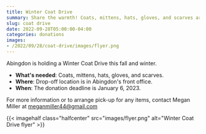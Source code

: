 ```yaml
--- 
title: Winter Coat Drive
summary: Share the warmth! Coats, mittens, hats, gloves, and scarves are needed.
slug: coat drive
date: 2022-09-28T05:00:00-04:00
categories: donations
images: 
- /2022/09/28/coat-drive/images/flyer.png
---
```


Abingdon is holding a Winter Coat Drive this fall and winter.

- **What's needed**: Coats, mittens, hats, gloves, and scarves.
- **Where**: Drop-off location is in Abingdon's front office.
- **When**: The donation deadline is January 6, 2023.

For more information or to arrange pick-up for any items, contact Megan Miller at meganmiller44@gmail.com

{{< imagehalf class="halfcenter" src="images/flyer.png" alt="Winter Coat Drive flyer" >}}